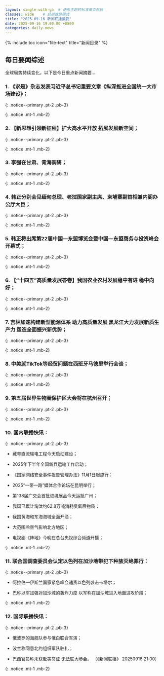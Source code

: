 ```yaml
---
layout: single-with-ga  # 使用主题的标准单页布局
classes: wide    # 启用宽屏模式
title: "2025-09-16 新闻联播摘要"
date: 2025-09-16 19:00:00 +0800
categories: daily-news
---
```


{% include toc icon="file-text" title="新闻目录" %}
   
## 每日要闻综述

全球局势持续变化，以下是今日重点新闻摘要...

### 1. 《求是》杂志发表习近平总书记重要文章《纵深推进全国统一大市场建设》； 

{: .notice--primary .pt-2 .pb-3}

{: .notice .mt-1 .mb-2}

### 2. 【新思想引领新征程】扩大高水平开放 拓展发展新空间； 

{: .notice--primary .pt-2 .pb-3}

{: .notice .mt-1 .mb-2}

### 3. 李强在甘肃、青海调研； 

{: .notice--primary .pt-2 .pb-3}

{: .notice .mt-1 .mb-2}

### 4. 韩正分别会见缅甸总理、老挝国家副主席、柬埔寨副首相兼内阁办公厅大臣； 

{: .notice--primary .pt-2 .pb-3}

{: .notice .mt-1 .mb-2}

### 5. 韩正将出席第22届中国—东盟博览会暨中国—东盟商务与投资峰会开幕式； 

{: .notice--primary .pt-2 .pb-3}

{: .notice .mt-1 .mb-2}

### 6. 【“十四五”高质量发展答卷】我国农业农村发展稳中有进 稳中向好； 

{: .notice--primary .pt-2 .pb-3}

{: .notice .mt-1 .mb-2}

### 7. 吉林加速构建新型能源体系 助力高质量发展 黑龙江大力发展新质生产力 塑造全面振兴新优势； 

{: .notice--primary .pt-2 .pb-3}

{: .notice .mt-1 .mb-2}

### 8. 中美就TikTok等经贸问题在西班牙马德里举行会谈； 

{: .notice--primary .pt-2 .pb-3}

{: .notice .mt-1 .mb-2}

### 9. 第五届世界生物圈保护区大会将在杭州召开； 

{: .notice--primary .pt-2 .pb-3}

{: .notice .mt-1 .mb-2}

### 10. 国内联播快讯： 

{: .notice--primary .pt-2 .pb-3}

- 藏粤直流输电工程今天启动建设；

- 2025年下半年全国新兵运输工作启动；

- 《国家网络安全事件报告管理办法》11月1日起施行；

- 2025“一带一路”媒体合作论坛在昆明举行；

- 第138届广交会首批进境展品今天运抵广州；

- 我国已累计淘汰约62.8万吨消耗臭氧层物质；

- 我国黄海和东海海域全面开渔；

- 大范围冷空气影响北方地区；

- 电视剧《阵地》今晚在总台央视综合频道开播；

{: .notice .mt-1 .mb-2}

### 11. 联合国调查委员会认定以色列在加沙地带犯下种族灭绝罪行： 

{: .notice--primary .pt-2 .pb-3}

- 阿拉伯—伊斯兰国家紧急峰会谴责以色列袭击卡塔尔；

- 巴称以军加强对加沙城的轰炸力度 以军称在加沙城进入地面进攻阶段；

{: .notice .mt-1 .mb-2}

### 12. 国际联播快讯： 

{: .notice--primary .pt-2 .pb-3}

- 俄波罗的海舰队参与俄白联合军演；

- 波兰称同意北约组织军队驻扎；

- 巴西官员称未获赴美签证 无法联大参会。 （《新闻联播》 20250916 21:00）

{: .notice .mt-1 .mb-2}